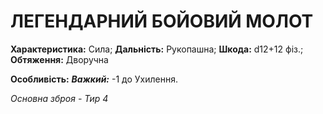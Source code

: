 ﻿# ЛЕГЕНДАРНИЙ БОЙОВИЙ МОЛОТ

**Характеристика:** Сила; **Дальність:** Рукопашна; **Шкода:** d12+12 фіз.; **Обтяження:** Дворучна

**Особливість:** ***Важкий:*** -1 до Ухилення.

*Основна зброя - Тир 4*